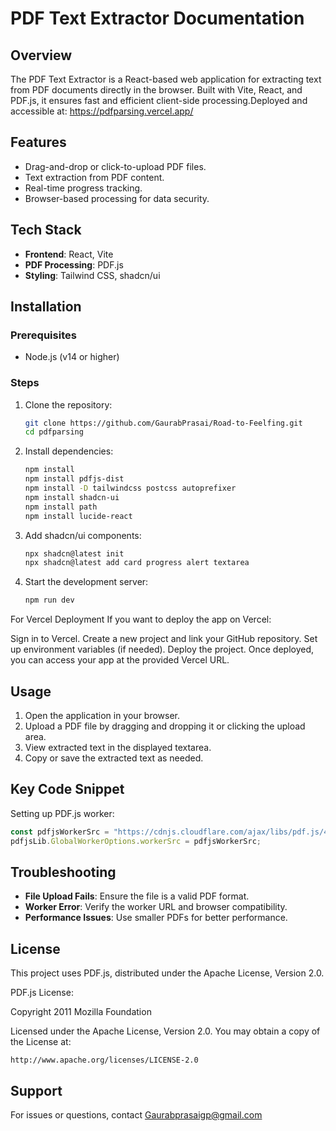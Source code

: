 # PDF Text Extractor Documentation

## Overview
The PDF Text Extractor is a React-based web application for extracting text from PDF documents directly in the browser. Built with Vite, React, and PDF.js, it ensures fast and efficient client-side processing.Deployed and accessible at: https://pdfparsing.vercel.app/


## Features
- Drag-and-drop or click-to-upload PDF files.
- Text extraction from PDF content.
- Real-time progress tracking.
- Browser-based processing for data security.

## Tech Stack
- **Frontend**: React, Vite
- **PDF Processing**: PDF.js
- **Styling**: Tailwind CSS, shadcn/ui

## Installation

### Prerequisites
- Node.js (v14 or higher)

### Steps
1. Clone the repository:
   ```bash
   git clone https://github.com/GaurabPrasai/Road-to-Feelfing.git
   cd pdfparsing
   ```
2. Install dependencies:
   ```bash
   npm install
   npm install pdfjs-dist
   npm install -D tailwindcss postcss autoprefixer
   npm install shadcn-ui
   npm install path
   npm install lucide-react
   ```
3. Add shadcn/ui components:
   ```bash
   npx shadcn@latest init
   npx shadcn@latest add card progress alert textarea
   ```
4. Start the development server:
   ```bash
   npm run dev
   ```
For Vercel Deployment
If you want to deploy the app on Vercel:

Sign in to Vercel.
Create a new project and link your GitHub repository.
Set up environment variables (if needed).
Deploy the project.
Once deployed, you can access your app at the provided Vercel URL.

## Usage
1. Open the application in your browser.
2. Upload a PDF file by dragging and dropping it or clicking the upload area.
3. View extracted text in the displayed textarea.
4. Copy or save the extracted text as needed.

## Key Code Snippet
Setting up PDF.js worker:
```javascript
const pdfjsWorkerSrc = "https://cdnjs.cloudflare.com/ajax/libs/pdf.js/4.10.38/pdf.worker.min.mjs";
pdfjsLib.GlobalWorkerOptions.workerSrc = pdfjsWorkerSrc;
```

## Troubleshooting
- **File Upload Fails**: Ensure the file is a valid PDF format.
- **Worker Error**: Verify the worker URL and browser compatibility.
- **Performance Issues**: Use smaller PDFs for better performance.

## License
This project uses PDF.js, distributed under the Apache License, Version 2.0.

PDF.js License:

Copyright 2011 Mozilla Foundation

Licensed under the Apache License, Version 2.0. You may obtain a copy of the License at:

    http://www.apache.org/licenses/LICENSE-2.0


## Support
For issues or questions, contact Gaurabprasaigp@gmail.com

